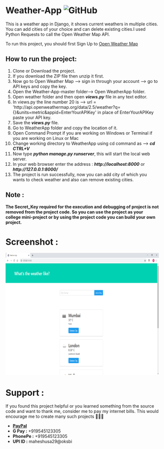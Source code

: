 # Weather-App  <img alt="GitHub" src="https://img.shields.io/github/license/smahesh29/Weather-App">

This is a weather app in Django, it shows current weathers in multiple cities. You can add cities of your choice and can delete existing cities.I used Python Requests to call the Open Weather Map API.

To run this project, you should first Sign Up to <a href = https://openweathermap.org/>Open Weather Map</a>

<h2>How to run the project:</h2>
<ol>
    <li>Clone or Download the project.</li>
    <li>If you download the ZIP file then unzip it first.</li>
    <li>Now go to Open Weather Map --> sign in through your account --> go to API keys and copy the key.</li>
    <li>Open the Weather-App-master folder--> Open WeatherApp folder.</li>
    <li>Open weather folder and then open <i><b>views.py</b></i> file in any text editor.</li>
    <li>In views.py the line number 20 is -->   url = 'http://api.openweathermap.org/data/2.5/weather?q={}&units=metric&appid=EnterYourAPIKey' in place of EnterYourAPIKey paste your API key.</li>
    <li>Save the <i><b>views.py</b></i> file.</li>
    <li>Go to WeatherApp folder and copy the location of it.</li>
    <li>Open Command Prompt if you are working on Windows or Terminal if you are working on Linux or Mac</li>
    <li>Change working directory to WeatherApp using cd command as --> <i><b>cd CTRL+V</b></i></li>
    <li>Now type <i><b>python manage.py runserver</b></i>, this will start the local web server.</li>
    <li>In your web browser enter the address : <i><b>http://localhost:8000</b></i> or <i><b>http://127.0.0.1:8000/</b></i></li>
    <li>The project is run successfully, now you can add city of which you wants to check weather and also can remove existing cities.</li>
</ol>

<h2>Note :</h2>

<b>The Secret_Key required for the execution and debugging of project is not removed from the project code. So you can use the project as your college mini-project or by using the project code you can build your own project.</b>

# Screenshot :

<img src="Screenshots/Weather App - Google Chrome 03-12-2019 19_55_54.png" height = 400 width = 800>

# Support :
If you found this project helpful or you learned something from the source code and want to thank me, consider me to pay my internet bills. This would encourage me to create many such projects 👨🏻‍💻
<ul>
    <li><a href="https://www.paypal.me/smahesh29"><b>PayPal</b></a></li>
    <li><b>G Pay :</b> +919545123305</li>
    <li><b>PhonePe :</b> +919545123305</li>
    <li><b>UPI ID :</b> maheshusa29@oksbi</li>
</ul>
